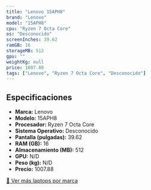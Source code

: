 ```yaml
---
title: "Lenovo 15APH8"
brand: "Lenovo"
model: "15APH8"
cpu: "Ryzen 7 Octa Core"
os: "Desconocido"
screenInches: 39.62
ramGB: 16
storageMB: 512
gpu: ""
weightKg: null
price: 1007.88
tags: ["Lenovo", "Ryzen 7 Octa Core", "Desconocido"]
---
```

## Especificaciones

- **Marca:** Lenovo
- **Modelo:** 15APH8
- **Procesador:** Ryzen 7 Octa Core
- **Sistema Operativo:** Desconocido
- **Pantalla (pulgadas):** 39.62
- **RAM (GB):** 16
- **Almacenamiento (MB):** 512
- **GPU:** N/D
- **Peso (kg):** N/D
- **Precio:** 1007.88

[:rocket: Ver más laptops por marca](/brand/lenovo)

